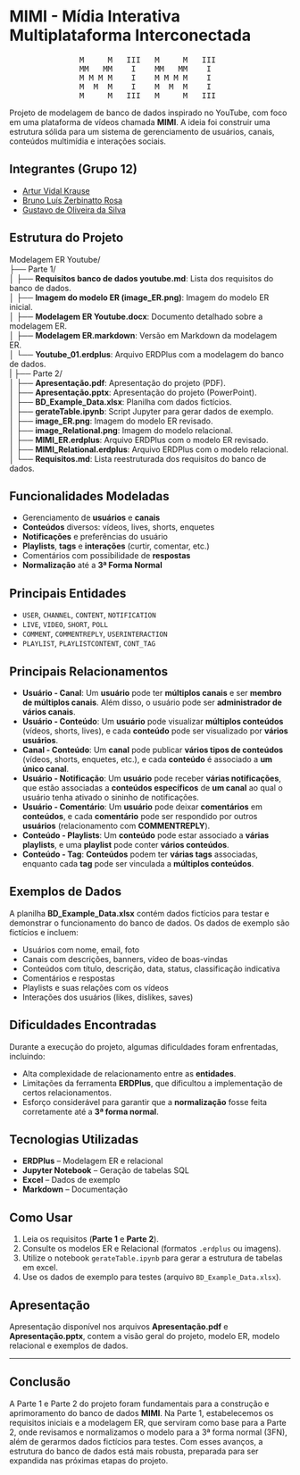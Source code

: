 # MIMI - Mídia Interativa Multiplataforma Interconectada


<div align="center">
	<p>
<pre>
M     M   III   M     M   III 
MM   MM    I    MM   MM    I  
M M M M    I    M M M M    I  
M  M  M    I    M  M  M    I  
M     M   III   M     M   III 
</pre>
	</p>
</div>

Projeto de modelagem de banco de dados inspirado no YouTube, com foco em uma plataforma de vídeos chamada **MIMI**. A ideia foi construir uma estrutura sólida para um sistema de gerenciamento de usuários, canais, conteúdos multimídia e interações sociais.


## Integrantes (Grupo 12)

- [Artur Vidal Krause](https://github.com/arturvidalkrause)  
- [Bruno Luís Zerbinatto Rosa](https://github.com/Brunikito) 
- [Gustavo de Oliveira da Silva](https://github.com/GuOliv2306) 


## Estrutura do Projeto

Modelagem ER Youtube/  
├── Parte 1/  
│   ├── **Requisitos banco de dados youtube.md**: Lista dos requisitos do banco de dados.  
│   ├── **Imagem do modelo ER (image_ER.png)**: Imagem do modelo ER inicial.  
│   ├── **Modelagem ER Youtube.docx**: Documento detalhado sobre a modelagem ER.  
│   ├── **Modelagem ER.markdown**: Versão em Markdown da modelagem ER.  
│   └── **Youtube_01.erdplus**: Arquivo ERDPlus com a modelagem do banco de dados.  
|
├── Parte 2/  
│   ├── **Apresentação.pdf**: Apresentação do projeto (PDF).  
│   ├── **Apresentação.pptx**: Apresentação do projeto (PowerPoint).  
│   ├── **BD_Example_Data.xlsx**: Planilha com dados fictícios.  
│   ├── **gerateTable.ipynb**: Script Jupyter para gerar dados de exemplo.  
│   ├── **image_ER.png**: Imagem do modelo ER revisado.  
│   ├── **image_Relational.png**: Imagem do modelo relacional.  
│   ├── **MIMI_ER.erdplus**: Arquivo ERDPlus com o modelo ER revisado.  
│   ├── **MIMI_Relational.erdplus**: Arquivo ERDPlus com o modelo relacional.  
│   └── **Requisitos.md**: Lista reestruturada dos requisitos do banco de dados.  


## Funcionalidades Modeladas

- Gerenciamento de **usuários** e **canais**
- **Conteúdos** diversos: vídeos, lives, shorts, enquetes
- **Notificações** e preferências do usuário
- **Playlists**, **tags** e **interações** (curtir, comentar, etc.)
- Comentários com possibilidade de **respostas**
- **Normalização** até a **3ª Forma Normal**


## Principais Entidades

- `USER`, `CHANNEL`, `CONTENT`, `NOTIFICATION`
- `LIVE`, `VIDEO`, `SHORT`, `POLL`
- `COMMENT`, `COMMENTREPLY`, `USERINTERACTION`
- `PLAYLIST`, `PLAYLISTCONTENT`, `CONT_TAG`


## Principais Relacionamentos

- **Usuário - Canal**: Um **usuário** pode ter **múltiplos canais** e ser **membro de múltiplos canais**. Além disso, o usuário pode ser **administrador de vários canais**.
- **Usuário - Conteúdo**: Um **usuário** pode visualizar **múltiplos conteúdos** (vídeos, shorts, lives), e cada **conteúdo** pode ser visualizado por **vários usuários**.
- **Canal - Conteúdo**: Um **canal** pode publicar **vários tipos de conteúdos** (vídeos, shorts, enquetes, etc.), e cada **conteúdo** é associado a **um único canal**.
- **Usuário - Notificação**: Um **usuário** pode receber **várias notificações**, que estão associadas a **conteúdos específicos** de **um canal** ao qual o usuário tenha ativado o sininho de notificações.
- **Usuário - Comentário**: Um **usuário** pode deixar **comentários** em **conteúdos**, e cada **comentário** pode ser respondido por outros **usuários** (relacionamento com **COMMENTREPLY**).
- **Conteúdo - Playlists**: Um **conteúdo** pode estar associado a **várias playlists**, e uma **playlist** pode conter **vários conteúdos**.
- **Conteúdo - Tag**: **Conteúdos** podem ter **várias tags** associadas, enquanto cada **tag** pode ser vinculada a **múltiplos conteúdos**.

## Exemplos de Dados

A planilha **BD_Example_Data.xlsx** contém dados fictícios para testar e demonstrar o funcionamento do banco de dados. Os dados de exemplo são fictícios e incluem:

- Usuários com nome, email, foto
- Canais com descrições, banners, vídeo de boas-vindas
- Conteúdos com título, descrição, data, status, classificação indicativa
- Comentários e respostas
- Playlists e suas relações com os vídeos
- Interações dos usuários (likes, dislikes, saves)


## Dificuldades Encontradas

Durante a execução do projeto, algumas dificuldades foram enfrentadas, incluindo:

- Alta complexidade de relacionamento entre as **entidades**.
- Limitações da ferramenta **ERDPlus**, que dificultou a implementação de certos relacionamentos.
- Esforço considerável para garantir que a **normalização** fosse feita corretamente até a **3ª forma normal**.


## Tecnologias Utilizadas

- **ERDPlus** – Modelagem ER e relacional
- **Jupyter Notebook** – Geração de tabelas SQL
- **Excel** – Dados de exemplo
- **Markdown** – Documentação


## Como Usar

1. Leia os requisitos (**Parte 1** e **Parte 2**).
2. Consulte os modelos ER e Relacional (formatos `.erdplus` ou imagens).
3. Utilize o notebook `gerateTable.ipynb` para gerar a estrutura de tabelas em excel.
4. Use os dados de exemplo para testes (arquivo `BD_Example_Data.xlsx`).


## Apresentação

Apresentação disponível nos arquivos **Apresentação.pdf** e **Apresentação.pptx**, contem a visão geral do projeto, modelo ER, modelo relacional e exemplos de dados.


---

## Conclusão

A Parte 1 e Parte 2 do projeto foram fundamentais para a construção e aprimoramento do banco de dados **MIMI**. Na Parte 1, estabelecemos os requisitos iniciais e a modelagem ER, que serviram como base para a Parte 2, onde revisamos e normalizamos o modelo para a 3ª forma normal (3FN), além de gerarmos dados fictícios para testes. Com esses avanços, a estrutura do banco de dados está mais robusta, preparada para ser expandida nas próximas etapas do projeto.
